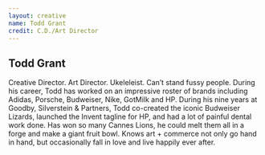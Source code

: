 ```yaml
---
layout: creative
name: Todd Grant
credit: C.D./Art Director
---
```


## Todd Grant

Creative Director. Art Director. Ukeleleist. Can&rsquo;t stand fussy people. During his career, Todd
has worked on an impressive roster of brands including Adidas, Porsche, Budweiser, Nike, GotMilk and
HP. During his nine years at Goodby, Silverstein &amp; Partners, Todd co-created the iconic
Budweiser Lizards, launched the Invent tagline for HP, and had a lot of painful dental work done.
Has won so many Cannes Lions, he could melt them all in a forge and make a giant fruit bowl. Knows
art + commerce not only go hand in hand, but occasionally fall in love and live happily
ever&nbsp;after.
